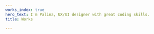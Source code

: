 ```yaml
---
works_index: true
hero_text: I'm Palina, UX/UI designer with great coding skills.
title: Works

---
```

<Hero :text="$page.frontmatter.hero_text" />
<WorksList />